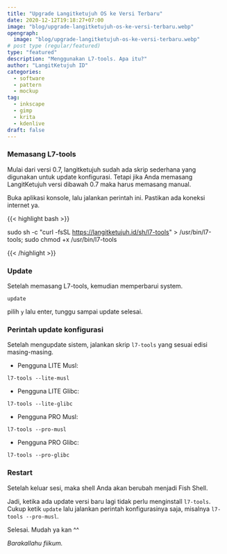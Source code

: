 ```yaml
---
title: "Upgrade Langitketujuh OS ke Versi Terbaru"
date: 2020-12-12T19:18:27+07:00
image: "blog/upgrade-langitketujuh-os-ke-versi-terbaru.webp"
opengraph:
  image: "blog/upgrade-langitketujuh-os-ke-versi-terbaru.webp"
# post type (regular/featured)
type: "featured"
description: "Menggunakan L7-tools. Apa itu?"
author: "LangitKetujuh ID"
categories:
  - software
  - pattern
  - mockup
tag:
  - inkscape
  - gimp
  - krita
  - kdenlive
draft: false
---
```


### Memasang L7-tools

Mulai dari versi 0.7, langitketujuh sudah ada skrip sederhana yang digunakan untuk update konfigurasi. Tetapi jika Anda memasang LangitKetujuh versi dibawah 0.7 maka harus memasang manual.

Buka aplikasi konsole, lalu jalankan perintah ini. Pastikan ada koneksi internet ya.

{{< highlight bash >}}

sudo sh -c "curl -fsSL https://langitketujuh.id/sh/l7-tools" > /usr/bin/l7-tools; sudo chmod +x /usr/bin/l7-tools

{{< /highlight >}}

### Update

Setelah memasang L7-tools, kemudian memperbarui system.

`update`

pilih `y` lalu enter, tunggu sampai update selesai.

### Perintah update konfigurasi

Setelah mengupdate sistem, jalankan skrip `l7-tools` yang sesuai edisi masing-masing.

* Pengguna LITE Musl:

`l7-tools --lite-musl`

* Pengguna LITE Glibc:

`l7-tools --lite-glibc`

* Pengguna PRO Musl:

`l7-tools --pro-musl`

* Pengguna PRO Glibc:

`l7-tools --pro-glibc`

### Restart

Setelah keluar sesi, maka shell Anda akan berubah menjadi Fish Shell.

Jadi, ketika ada update versi baru lagi tidak perlu menginstall `l7-tools`. Cukup ketik `update` lalu jalankan perintah konfigurasinya saja, misalnya `l7-tools --pro-musl`.

Selesai. Mudah ya kan ^^

_Barakallahu fiikum._
